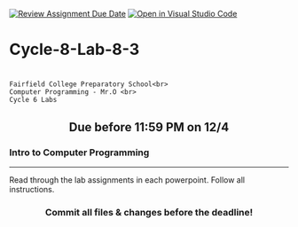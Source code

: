 [![Review Assignment Due Date](https://classroom.github.com/assets/deadline-readme-button-24ddc0f5d75046c5622901739e7c5dd533143b0c8e959d652212380cedb1ea36.svg)](https://classroom.github.com/a/A8ovwgrj)
[![Open in Visual Studio Code](https://classroom.github.com/assets/open-in-vscode-718a45dd9cf7e7f842a935f5ebbe5719a5e09af4491e668f4dbf3b35d5cca122.svg)](https://classroom.github.com/online_ide?assignment_repo_id=13114174&assignment_repo_type=AssignmentRepo)
# Cycle-8-Lab-8-3<h1 align="center">
    Fairfield College Preparatory School<br>
    Computer Programming - Mr.O <br>
    Cycle 6 Labs
</h1>

<h2 align="center">Due before 11:59 PM on 12/4</h2>

### Intro to Computer Programming
---
Read through the lab assignments in each powerpoint. Follow all instructions.

<h3 align="center">Commit all files & changes before the deadline!</h3>
